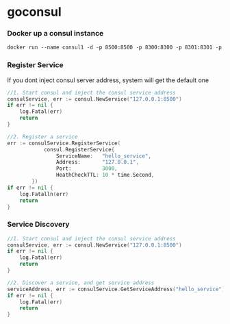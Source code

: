 # goconsul

### Docker up a consul instance
```dockerfile
docker run --name consul1 -d -p 8500:8500 -p 8300:8300 -p 8301:8301 -p 8302:8302 -p 8600:8600 hashicorp/consul agent -server -bootstrap-expect=1 -ui -bind=0.0.0.0 -client=0.0.0.0
```

### Register Service
If you dont inject consul server address, system will get the default one
```go
//1. Start consul and inject the consul service address
consulService, err := consul.NewService("127.0.0.1:8500")
if err != nil {
    log.Fatal(err)
    return
}

//2. Register a service
err := consulService.RegisterService(
	        consul.RegisterService{
                ServiceName:   "hello_service",
                Address:       "127.0.0.1",
                Port:          3000,
                HeathCheckTTL: 10 * time.Second,
        })
if err != nil {
    log.Fatalln(err)
    return
}
```
### Service Discovery
```go
//1. Start consul and inject the consul service address
consulService, err := consul.NewService("127.0.0.1:8500")
if err != nil {
    log.Fatal(err)
    return
}

//2. Discover a service, and get service address
serviceAddress, err := consulService.GetServiceAddress("hello_service")
if err != nil {
    log.Fatal(err)
    return
}
```